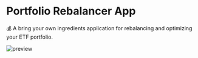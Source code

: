 # Portfolio Rebalancer App
💰 A bring your own ingredients application for rebalancing and optimizing your ETF portfolio.

![preview](https://github.com/chanonroy/portfolio-rebalancer/blob/master/src/assets/preview.png)
